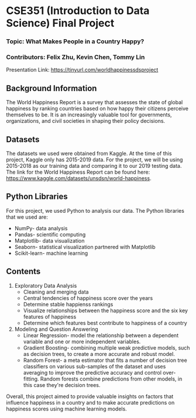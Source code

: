 # CSE351 (Introduction to Data Science) Final Project
### Topic: What Makes People in a Country Happy?
### Contributors: Felix Zhu, Kevin Chen, Tommy Lin

Presentation Link: https://tinyurl.com/worldhappinessdsproject
</br>

## Background Information
The World Happiness Report is a survey that assesses the state of global happiness by ranking countries based on how happy their citizens perceive themselves to be. It is an increasingly valuable tool for governments, organizations, and civil societies in shaping their policy decisions.

## Datasets
The datasets we used were obtained from Kaggle. At the time of this project, Kaggle only has 2015-2019 data. For the project, we will be using 2015-2018 as our training data and comparing it to our 2019 testing data. 
</br>The link for the World Happiness Report can be found here: https://www.kaggle.com/datasets/unsdsn/world-happiness.

## Python Libraries
For this project, we used Python to analysis our data. The Python libraries that we used are:
* NumPy- data analysis
* Pandas- scientific computing
* Matplotlib- data visualization
* Seaborn- statistical visualization partnered with Matplotlib
* Scikit-learn- machine learning

## Contents
1. Exploratory Data Analysis
    * Cleaning and merging data
    * Central tendencies of happiness score over the years
    * Determine stable happienss rankings
    * Visualize relationships between the happiness score and the six key features of happiness
    * Determine which features best contribute to happiness of a country
2. Modeling and Question Answering
    * Linear Regression- model the relationship between a dependent variable and one or more independent variables.
    * Gradient Boosting- combining multiple weak predictive models, such as decision trees, to create a more accurate and robust model.
    * Random Forest- a meta estimator that fits a number of decision tree classifiers on various sub-samples of the dataset and uses averaging to improve the predictive accuracy and control over-fitting. Random forests combine predictions from other models, in this case they're decision trees. 

Overall, this project aimed to provide valuable insights on factors that influence happiness in a country and to make accurate predictions on happiness scores using machine learning models.
